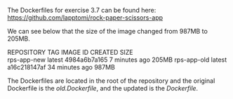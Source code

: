 The Dockerfiles for exercise 3.7 can be found here: https://github.com/lapptomi/rock-paper-scissors-app  

We can see below that the size of the image changed from 987MB to 205MB.  

REPOSITORY                TAG       IMAGE ID       CREATED             SIZE  
rps-app-new               latest    4984a6b7a165   7 minutes ago       205MB
rps-app-old               latest    a16c218147af   34 minutes ago      987MB  

The Dockerfiles are located in the root of the repository and the original Dockerfile is the *old.Dockerfile*, and the updated is the *Dockerfile*.
